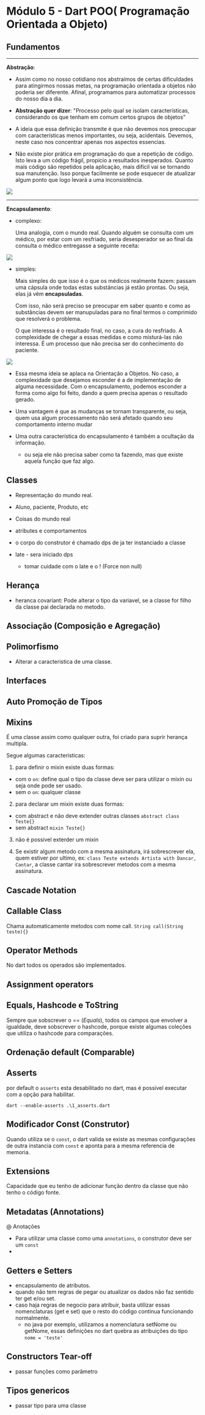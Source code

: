 # Módulo 5 - Dart POO( Programação Orientada a Objeto)

## Fundamentos

---

**Abstração**:

- Assim como no nosso cotidiano nos abstraímos de certas dificuldades para atingirmos nossas metas, na programação orientada a objetos não poderia ser diferente. Afinal, programamos para automatizar processos do nosso dia a dia.

- **Abstração quer dizer**: "Processo pelo qual se isolam características, considerando os que tenham em comum certos grupos de objetos"

- A ideia que essa definição transmite é que não devemos nos preocupar com características menos importantes, ou seja, acidentais. Devemos, neste caso nos concentrar apenas nos aspectos essencias.

- Não existe pior prática em programação do que a repetição de código. Isto leva a um código frágil, propício a resultados inesperados. Quanto mais código são repetidos pela aplicação, mais difícil vai se tornando sua manutenção. Isso porque facilmente se pode esquecer de atualizar algum ponto que logo levará a uma inconsistência.

<img src="assets/abstracao.png" />

---

**Encapsulamento**:

- complexo:

  Uma analogia, com o mundo real. Quando alguém se consulta com um médico, por estar com um resfriado, seria desesperador se ao final da consulta o médico entregasse a seguinte receita:

<img src="assets/encapsulamento1.png" />

- simples:

  Mais simples do que isso é o que os médicos realmente fazem: passam uma cápsula onde todas estas substáncias já estão prontas. Ou seja, elas já vêm **encapsuladas**.

  Com isso, não será preciso se preocupar em saber quanto e como as substâncias devem ser manupuladas para no final termos o comprimido que resolverá o problema.

  O que interessa é o resultado final, no caso, a cura do resfriado. A complexidade de chegar a essas medidas e como misturá-las não interessa. É um processo que não precisa ser do conhecimento do paciente.

<img src="assets/encapsulamento2.png" />

- Essa mesma ideia se aplaca na Orientação a Objetos. No caso, a complexidade que desejamos esconder é a de implementação de alguma necessidade. Com o encapsulamento, podemos esconder a forma como algo foi feito, dando a quem precisa apenas o resultado gerado.

- Uma vantagem é que as mudanças se tornam transparente, ou seja, quem usa algum processamento não será afetado quando seu comportamento interno mudar

- Uma outra característica do encapsulamento é também a ocultação da informação.
  - ou seja ele não precisa saber como ta fazendo, mas que existe aquela função que faz algo.

## Classes

- Representação do mundo real.
- Aluno, paciente, Produto, etc
- Coisas do mundo real
- atributes e comportamentos
- o corpo do construtor é chamado dps de ja ter instanciado a classe

- late - sera iniciado dps
  - tomar cuidade com o late e o ! (Force non null)

## Herança

- heranca covariant: Pode alterar o tipo da variavel, se a classe for filho da classe pai declarada no metodo.

## Associação (Composição e Agregação)

## Polimorfismo

- Alterar a caracteristica de uma classe.

## Interfaces

## Auto Promoção de Tipos

## Mixins

É uma classe assim como qualquer outra, foi criado para suprir herança multipla.

Segue algumas caracteristicas:

1. para definir o mixin existe duas formas:

- com o `on`: define qual o tipo da classe deve ser para utilizar o mixin ou seja onde pode ser usado.
- sem o `on`: qualquer classe

2. para declarar um mixin existe duas formas:

- com abstract e não deve extender outras classes
`abstract class Teste{}`
- sem abstract
`mixin Teste{}`

3. não é possivel exterder um mixin

4. Se existir algum metodo com a mesma assinatura, irá sobrescrever ela, quem estiver por ultimo, ex:
`class Teste extends Artista with Dancar, Cantar`, a classe cantar ira sobrescrever metodos com a mesma assinatura.

## Cascade Notation

## Callable Class

Chama automaticamente metodos com nome call.
`String call(String teste){}`

## Operator Methods

No dart todos os operados são implementados.

## Assignment operators

## Equals, Hashcode e ToString

Sempre que sobscrever o == (*Equals*), todos os campos que envolver a igualdade, deve sobscrever o hashcode, porque existe algumas coleções que utiliza o hashcode para comparações.

## Ordenação default (Comparable)

## Asserts

por default o `asserts` esta desabilitado no dart, mas é possivel executar com a opção para habilitar.

`dart --enable-asserts .\1_asserts.dart`

## Modificador Const (Construtor)

Quando utiliza se o `const`, o dart valida se existe as mesmas configurações de outra instancia com `const` e aponta para a mesma referencia de memoria.

## Extensions

Capacidade que eu tenho de adicionar função dentro da classe que não tenho o código fonte.

## Metadatas (Annotations)

@ Anotações

- Para utilizar uma classe como uma `annotations`, o construtor deve ser um `const`
- 


## Getters e Setters

- encapsulamento de atributos.
- quando não tem regras de pegar ou atualizar os dados não faz sentido ter get e/ou set.
- caso haja regras de negocio para atribuir, basta utilizar essas nomenclaturas (get e set) que o resto do código continua funcionando normalmente.
  - no java por exemplo, utilizamos a nomenclatura setNome ou getNome, essas definições no dart quebra as atribuições do tipo `nome = 'teste'`

## Constructors Tear-off

- passar funções como parâmetro

## Tipos genericos

- passar tipo para uma classe